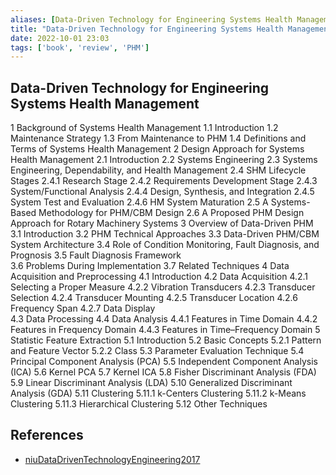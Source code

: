 ```yaml
---
aliases: [Data-Driven Technology for Engineering Systems Health Management]
title: "Data-Driven Technology for Engineering Systems Health Management"
date: 2022-10-01 23:03
tags: ['book', 'review', 'PHM']
---
```


## Data-Driven Technology for Engineering Systems Health Management

1 Background of Systems Health Management 
1.1 Introduction
1.2 Maintenance Strategy
1.3 From Maintenance to PHM
1.4 Definitions and Terms of Systems Health Management
2 Design Approach for Systems Health Management
2.1 Introduction 
2.2 Systems Engineering
2.3 Systems Engineering, Dependability, and Health Management 
2.4 SHM Lifecycle Stages 
2.4.1 Research Stage
2.4.2 Requirements Development Stage
2.4.3 System/Functional Analysis
2.4.4 Design, Synthesis, and Integration
2.4.5 System Test and Evaluation
2.4.6 HM System Maturation
2.5 A Systems-Based Methodology for PHM/CBM Design
2.6 A Proposed PHM Design Approach for Rotary Machinery Systems
3 Overview of Data-Driven PHM
3.1 Introduction
3.2 PHM Technical Approaches
3.3 Data-Driven PHM/CBM System Architecture
3.4 Role of Condition Monitoring, Fault Diagnosis, and Prognosis 
3.5 Fault Diagnosis Framework  
3.6 Problems During Implementation
3.7 Related Techniques
4 Data Acquisition and Preprocessing
4.1 Introduction 
4.2 Data Acquisition
4.2.1 Selecting a Proper Measure 
4.2.2 Vibration Transducers
4.2.3 Transducer Selection 
4.2.4 Transducer Mounting
4.2.5 Transducer Location 
4.2.6 Frequency Span
4.2.7 Data Display  
4.3 Data Processing 
4.4 Data Analysis
4.4.1 Features in Time Domain
4.4.2 Features in Frequency Domain
4.4.3 Features in Time–Frequency Domain
5 Statistic Feature Extraction
5.1 Introduction 
5.2 Basic Concepts
5.2.1 Pattern and Feature Vector 
5.2.2 Class
5.3 Parameter Evaluation Technique
5.4 Principal Component Analysis (PCA)
5.5 Independent Component Analysis (ICA)
5.6 Kernel PCA
5.7 Kernel ICA
5.8 Fisher Discriminant Analysis (FDA)
5.9 Linear Discriminant Analysis (LDA)
5.10 Generalized Discriminant Analysis (GDA)
5.11 Clustering
5.11.1 k-Centers Clustering
5.11.2 k-Means Clustering
5.11.3 Hierarchical Clustering
5.12 Other Techniques


## References
- [niuDataDrivenTechnologyEngineering2017](../zotero/niuDataDrivenTechnologyEngineering2017.md)